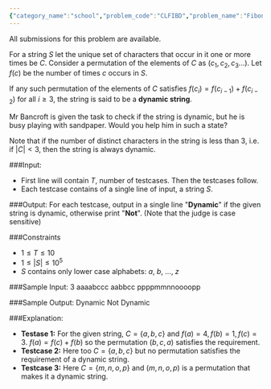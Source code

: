 ```yaml
---
{"category_name":"school","problem_code":"CLFIBD","problem_name":"Fibonacci String","languages_supported":{"0":"C","1":"CPP14","2":"JAVA","3":"PYTH","4":"PYTH 3.5","5":"PYPY","6":"CS2","7":"PAS fpc","8":"PAS gpc","9":"RUBY","10":"PHP","11":"GO","12":"NODEJS","13":"HASK","14":"rust","15":"SCALA","16":"swift","17":"D","18":"PERL","19":"FORT","20":"WSPC","21":"ADA","22":"CAML","23":"ICK","24":"BF","25":"ASM","26":"CLPS","27":"PRLG","28":"ICON","29":"SCM qobi","30":"PIKE","31":"ST","32":"NICE","33":"LUA","34":"BASH","35":"NEM","36":"LISP sbcl","37":"LISP clisp","38":"SCM guile","39":"JS","40":"ERL","41":"TCL","42":"kotlin","43":"PERL6","44":"TEXT","45":"SCM chicken","46":"CLOJ","47":"COB","48":"FS"},"max_timelimit":1,"source_sizelimit":50000,"problem_author":"avijit_agarwal","problem_tester":null,"date_added":"31-03-2018","tags":{"0":"avijit_agarwal","1":"cakewalk","2":"cole2018","3":"string"},"editorial_url":"https://discuss.codechef.com/problems/CLFIBD","time":{"view_start_date":1524062940,"submit_start_date":1524062940,"visible_start_date":1524062940,"end_date":1735669800},"is_direct_submittable":false,"layout":"problem"}
---
```

<span class="solution-visible-txt">All submissions for this problem are available.</span>  

For a string $S$ let the unique set of characters that occur in it one or more times be $C$. Consider a permutation of the elements of $C$ as $(c_1, c_2, c_3 ... )$. Let $f(c)$ be the number of times $c$ occurs in $S$.

If any such permutation of the elements of $C$ satisfies $f(c_i) = f(c_{i-1}) + f(c_{i-2})$ for all $i \ge 3$, the string is said to be a **dynamic string**.

Mr Bancroft is given the task to check if the string is dynamic, but he is busy playing with sandpaper. Would you help him in such a state?

Note that if the number of distinct characters in the string is less than 3, i.e. if $|C| < 3$, then the string is always dynamic.

###Input:
- First line will contain $T$, number of testcases. Then the testcases follow. 
- Each testcase contains of a single line of input, a string $S$.

###Output:
For each testcase, output in a single line "**Dynamic**" if the given string is dynamic, otherwise print "**Not**". (Note that the judge is case sensitive)

###Constraints 
- $1 \leq T \leq 10$
- $1 \leq |S| \leq 10^5$
- $S$ contains only lower case alphabets: $a$, $b$, ..., $z$

###Sample Input:
    3
    aaaabccc
    aabbcc
    ppppmmnnoooopp

###Sample Output:
    Dynamic
    Not
    Dynamic

###Explanation:
- **Testase 1:** For the given string, $C = \{a, b, c\}$ and $f(a)=4, f(b)=1, f(c)=3$. $f(a) = f(c) + f(b)$ so the permutation $(b, c, a)$ satisfies the requirement.
- **Testcase 2:** Here too $C = \{a, b, c\}$ but no permutation satisfies the requirement of a dynamic string.
- **Testcase 3:** Here $C = \{m, n, o, p\}$ and $(m, n, o, p)$ is a permutation that makes it a dynamic string.
